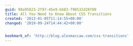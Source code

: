 ```yaml
---
guid: 98a95823-2f97-45e9-bb83-f98532d28f00
title: All You Need to Know About CSS Transitions
created: '2013-01-05T11:14:55+00:00'
changed: '2019-09-24T14:44:42+00:00'


bookmark_of: 'http://blog.alexmaccaw.com/css-transitions'
---
```




